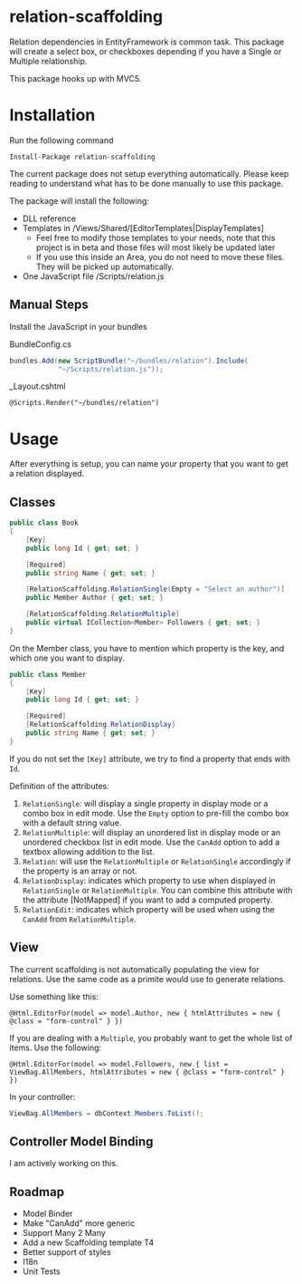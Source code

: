 relation-scaffolding
====================

Relation dependencies in EntityFramework is common task.
This package will create a select box, or checkboxes depending if you have a Single or Multiple relationship.

This package hooks up with MVC5.

# Installation
Run the following command
```
Install-Package relation-scaffolding
```

The current package does not setup everything automatically. Please keep reading to understand
what has to be done manually to use this package.

The package will install the following:
 * DLL reference
 * Templates in /Views/Shared/[EditorTemplates|DisplayTemplates]
   * Feel free to modify those templates to your needs, note that this project is in beta and those files will most likely be updated later
   * If you use this inside an Area, you do not need to move these files. They will be picked up automatically.
 * One JavaScript file /Scripts/relation.js

## Manual Steps
Install the JavaScript in your bundles

BundleConfig.cs
```c#
bundles.Add(new ScriptBundle("~/bundles/relation").Include(
            "~/Scripts/relation.js"));
```

_Layout.cshtml
```cshtml
@Scripts.Render("~/bundles/relation")
```

# Usage
After everything is setup, you can name your property that you want to get a relation displayed.

## Classes
```c#
public class Book
{
    [Key]
    public long Id { get; set; }

    [Required]
    public string Name { get; set; }

    [RelationScaffolding.RelationSingle(Empty = "Select an author")]
    public Member Author { get; set; }

    [RelationScaffolding.RelationMultiple]
    public virtual ICollection<Member> Followers { get; set; }
}
```

On the Member class, you have to mention which property is the key, and which one you want to display.
```c#
public class Member
{
    [Key]
    public long Id { get; set; }

    [Required]
    [RelationScaffolding.RelationDisplay]
    public string Name { get; set; }
}
```

If you do not set the `[Key]` attribute, we try to find a property that ends with `Id`.

Definition of the attributes:

1. `RelationSingle`: will display a single property in display mode or a combo box in edit mode. Use the `Empty` option to pre-fill the combo box with a default string value.
2. `RelationMultiple`: will display an unordered list in display mode or an unordered checkbox list in edit mode. Use the `CanAdd` option to add a textbox allowing addition to the list.
3. `Relation`: will use the `RelationMultiple` or `RelationSingle` accordingly if the property is an array or not.
4. `RelationDisplay`: indicates which property to use when displayed in `RelationSingle` or `RelationMultiple`. You can combine this attribute with the attribute [NotMapped] if you want to add a computed property.
5. `RelationEdit`: indicates which property will be used when using the `CanAdd` from `RelationMultiple`.


## View
The current scaffolding is not automatically populating the view for relations.
Use the same code as a primite would use to generate relations.

Use something like this:
```cshtml
@Html.EditorFor(model => model.Author, new { htmlAttributes = new { @class = "form-control" } })
```

If you are dealing with a `Multiple`, you probably want to get the whole list of items. Use the following:
```cshtml
@Html.EditorFor(model => model.Followers, new { list = ViewBag.AllMembers, htmlAttributes = new { @class = "form-control" } })
```

In your controller:
```c#
ViewBag.AllMembers = dbContext.Members.ToList();
```

## Controller Model Binding
I am actively working on this.


Roadmap
-------
 * Model Binder
 * Make "CanAdd" more generic
 * Support Many 2 Many
 * Add a new Scaffolding template T4
 * Better support of styles
 * I18n
 * Unit Tests
 
